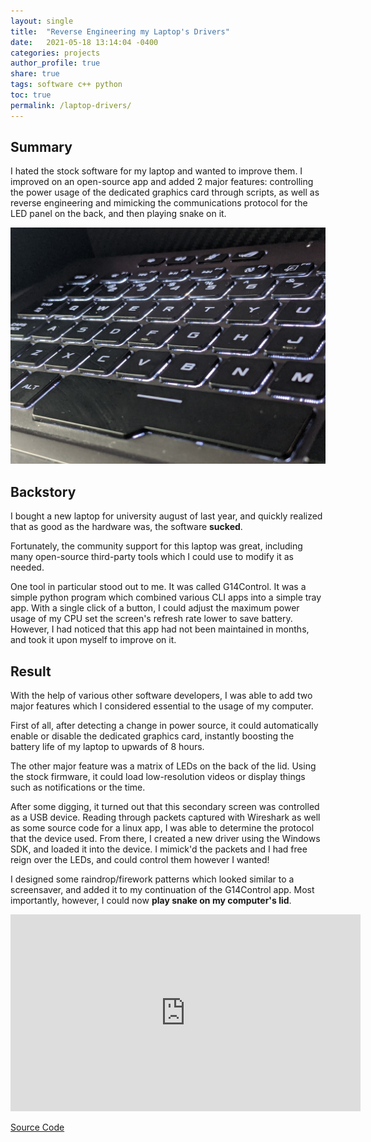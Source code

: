 ```yaml
---
layout: single
title:  "Reverse Engineering my Laptop's Drivers"
date:   2021-05-18 13:14:04 -0400
categories: projects
author_profile: true
share: true
tags: software c++ python
toc: true
permalink: /laptop-drivers/
---
```

## Summary
I hated the stock software for my laptop and wanted to improve them. I improved on an open-source app and added 2 major features: controlling the power usage of the dedicated graphics card through scripts,
as well as reverse engineering and mimicking the communications protocol for the LED panel on the back, and then playing snake on it.

![keyboard](/assets/images/keyboard.jpg)

## Backstory
I bought a new laptop for university august of last year, and quickly realized that as good as the hardware was, the software **sucked**.

Fortunately, the community support for this laptop was great, including many open-source third-party tools which I could use to modify it as needed.

One tool in particular stood out to me. It was called G14Control. It was a simple python program which combined various CLI apps into a simple tray app. With a single click of a button, 
I could adjust the maximum power usage of my CPU set the screen's refresh rate lower to save battery. However, I had noticed that this app had not been maintained in months, and took it upon myself to improve on it.


## Result
With the help of various other software developers, I was able to add two major features which I considered essential to the usage of my computer.

First of all, after detecting a change in power source, it could automatically enable or disable the dedicated graphics card, instantly boosting the battery life of my laptop to upwards of 8 hours.

The other major feature was a matrix of LEDs on the back of the lid. Using the stock firmware, it could load low-resolution videos or display things such as notifications or the time. 

After some digging, it turned out that this secondary screen was controlled as a USB device. Reading through packets captured with Wireshark as well as some source code for a linux app, I was able to determine the protocol that the device used.
From there, I created a new driver using the Windows SDK, and loaded it into the device. I mimick'd the packets and I had free reign over the LEDs, and could control them however I wanted!

I designed some raindrop/firework patterns which looked similar to a screensaver, and added it to my continuation of the G14Control app. Most importantly, however, I could now **play snake on my computer's lid**.

<iframe width="560" height="315" src="https://www.youtube.com/embed/bMbww_unV3w" frameborder="0" allow="autoplay; encrypted-media" allowfullscreen></iframe>

[Source Code](https://github.com/thesacredmoocow/g14control-r2)


